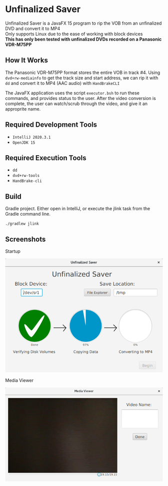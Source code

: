 # Unfinalized Saver

Unfinalized Saver is a JavaFX 15 program to rip the VOB from an unfinalized DVD and convert it to MP4  
Only supports Linux due to the ease of working with block devices  
**This has only been tested with unfinalized DVDs recorded on a Panasonic VDR-M75PP**

## How It Works
The Panasonic VDR-M75PP format stores the entire VOB in track #4. Using `dvd+rw-mediainfo` to get the track size and start address, we can rip it with `dd` and convert it to MP4 (AAC audio) with `HandBrakeCLI`

The JavaFX application uses the script `executor.bsh` to run these commands, and provides status to the user. After the video conversion is complete, the user can watch/scrub through the video, and give it an approprite name.  

## Required Development Tools
* `IntelliJ 2020.3.1`
* `OpenJDK 15`

## Required Execution Tools
* `dd`
* `dvd+rw-tools`
* `HandBrake-cli`

## Build
Gradle project. Either open in IntelliJ, or execute the jlink task from the Gradle command line. 
```
./gradlew jlink
```

## Screenshots
Startup

<p align="center">
  <img src="./imgs/main-screen.png">
</p>

Media Viewer

<p align="center">
  <img src="./imgs/media-viewer.png">
</p>
